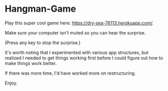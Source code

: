 # Hangman-Game

Play this super cool game here: https://dry-sea-76113.herokuapp.com/.

Make sure your computer isn't muted so you can hear the surprise.

(Press any key to stop the surprise.)

It's worth noting that I experimented with various app structures, but realized I needed to get things working first before I could figure out how to make things work better.

If there was more time, I'd have worked more on restructuring.

Enjoy.
